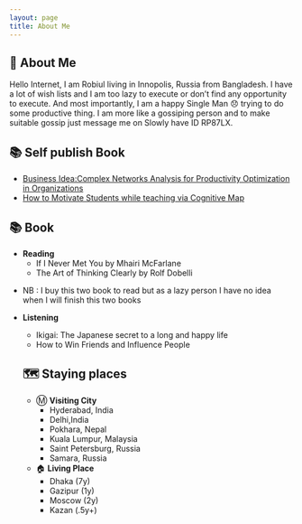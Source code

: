 ```yaml
---
layout: page
title: About Me
--- 
```


## 🐛 About Me 

Hello Internet, I am Robiul living in Innopolis, Russia from Bangladesh. I have a lot of wish lists and I am too lazy to execute or don’t find any opportunity to execute. And most importantly, I am a happy Single Man :disappointed: trying to do some productive thing. I am more like a gossiping person and to make suitable gossip just message me on Slowly have ID RP87LX.


## 📚 Self publish Book 
+ [Business Idea:Complex Networks Analysis for Productivity Optimization in Organizations](https://www.amazon.com/dp/B08RWHXHMQ/ref=sr_1_1?dchild=1&qid=1609533261&refinements=p_27%3ARobiul+Islam&s=digital-text&sr=1-1&text=Robiul+Islam) 
+ [How to Motivate Students while teaching via Cognitive Map](https://www.amazon.com/Motivate-Students-while-teaching-Cognitive-ebook/dp/B08RP93Q6J/ref=sr_1_2?dchild=1&qid=1609533261&refinements=p_27%3ARobiul+Islam&s=digital-text&sr=1-2&text=Robiul+Islam) 



## 📚 Book
+ **Reading** 
  - If I Never Met You by Mhairi McFarlane 
  - The Art of Thinking Clearly by Rolf Dobelli 
* NB : I buy this two book to read but as a lazy person I have no idea when I will finish this two books 
+ **Listening**
  - Ikigai: The Japanese secret to a long and happy life 
  - How to Win Friends and Influence People 
  
  ## 🗺️ Staying places
  
  + Ⓜ️ **Visiting City** 
    - Hyderabad,  India
    - Delhi,India
    - Pokhara, Nepal
    - Kuala Lumpur, Malaysia
    - Saint Petersburg, Russia
    - Samara, Russia 
  + 🏠 **Living Place**
    - Dhaka (7y)
    - Gazipur (1y)
    - Moscow (2y)
    - Kazan (.5y+)
  
